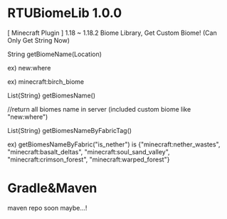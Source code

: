 # RTUBiomeLib 1.0.0
[ Minecraft Plugin ] 1.18 ~ 1.18.2 Biome Library, Get Custom Biome!
(Can Only Get String Now)


String getBiomeName(Location) 

ex) new:where

ex) minecraft:birch_biome


List{String} getBiomesName()

//return all biomes name in server (included custom biome like "new:where")


List{String} getBiomesNameByFabricTag()

ex) getBiomesNameByFabric("is_nether")  is  {"minecraft:nether_wastes", "minecraft:basalt_deltas", "minecraft:soul_sand_valley", "minecraft:crimson_forest", "minecraft:warped_forest"}

# Gradle&Maven
maven repo soon maybe...!
